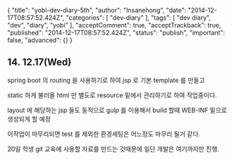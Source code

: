 {
    "title": "yobi-dev-diary-5th",
    "author": "Insanehong",
    "date": "2014-12-17T08:57:52.424Z",
    "categories": [
        "dev-diary"
    ],
    "tags": [
        "dev diary",
        "dev",
        "diary",
        "yobi"
    ],
    "acceptComment": true,
    "acceptTrackback": true,
    "published": "2014-12-17T08:57:52.424Z",
    "status": "publish",
    "important": false,
    "advanced": {}
}

## 14. 12.17(Wed)

spring boot 의 routing 을 사용하기로 하여 jsp 로 기본 template 를 만들고

static 하게 불러올 html 만 별도로 resource 밑에서 관리하기로 하여 작업중이다. 

layout 에 해당하는 jsp 들도 동적으로 gulp 를 이용해서 build 할때 WEB-INF 밑으로 생성되게 할 예정

이작업이 마무리되면 test 를 제외한 환경세팅은 어느정도 마무리 될거 같다.

20일 학생 git 교육에 사용할 자료를 만드는 것때문에 일단 개발은 여기까지만 진행.


